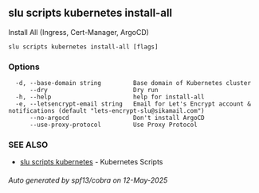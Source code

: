 ## slu scripts kubernetes install-all

Install All (Ingress, Cert-Manager, ArgoCD)

```
slu scripts kubernetes install-all [flags]
```

### Options

```
  -d, --base-domain string         Base domain of Kubernetes cluster
      --dry                        Dry run
  -h, --help                       help for install-all
  -e, --letsencrypt-email string   Email for Let's Encrypt account & notifications (default "lets-encrypt-slu@sikamail.com")
      --no-argocd                  Don't install ArgoCD
      --use-proxy-protocol         Use Proxy Protocol
```

### SEE ALSO

* [slu scripts kubernetes](slu_scripts_kubernetes.md)	 - Kubernetes Scripts

###### Auto generated by spf13/cobra on 12-May-2025
